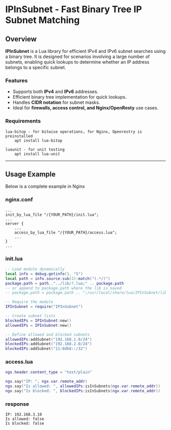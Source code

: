 # IPInSubnet - Fast Binary Tree IP Subnet Matching

## Overview
**IPInSubnet** is a Lua library for efficient IPv4 and IPv6 subnet searches using a binary tree. It is designed for scenarios involving a large number of subnets, enabling quick lookups to determine whether an IP address belongs to a specific subnet.


### Features
- Supports both **IPv4** and **IPv6** addresses.
- Efficient binary tree implementation for quick lookups.
- Handles **CIDR notation** for subnet masks.
- Ideal for **firewalls, access control, and Nginx/OpenResty** use cases.

### Requirements
    lua-bitop - for bitwise operations, for Nginx, Openrestry is preinstalled
        apt install lua-bitop

    luaunit - for unit testing
        apt install lua-unit

---
## Usage Example
Below is a complete example in Nginx 

### nginx.conf
```nginx
...
init_by_lua_file "/{YOUR_PATH}/init.lua";
...
server {
    ...
    access_by_lua_file "/{YOUR_PATH}/access.lua";
    ...
}
...
```

### init.lua
```lua
-- Load module dynamically
local info = debug.getinfo(1, "S")  
local path = info.source:sub(2):match("(.*/)")  
package.path = path.."../lib/?.lua;" .. package.path
-- or append to package.path where the lib is saved
-- package.path = package.path .. ";/usr/local/share/lua/IPInSubnet/lib/?.lua"

-- Require the module
IPInSubnet = require("IPInSubnet")

-- Create subnet lists
blockedIPs = IPInSubnet:new()
allowedIPs = IPInSubnet:new()

-- Define allowed and blocked subnets
allowedIPs:addSubnet("192.168.1.0/24")
blockedIPs:addSubnet("192.168.2.0/24")
blockedIPs:addSubnet("11:0db8::/32")
```

### access.lua
```lua
ngx.header.content_type = "text/plain"

ngx.say("IP: ", ngx.var.remote_addr)
ngx.say("Is allowed: ", allowedIPs:isInSubnets(ngx.var.remote_addr))
ngx.say("Is blocked: ", blockedIPs:isInSubnets(ngx.var.remote_addr))
```

### response
```
IP: 192.168.3.10
Is allowed: false
Is blocked: false
```

